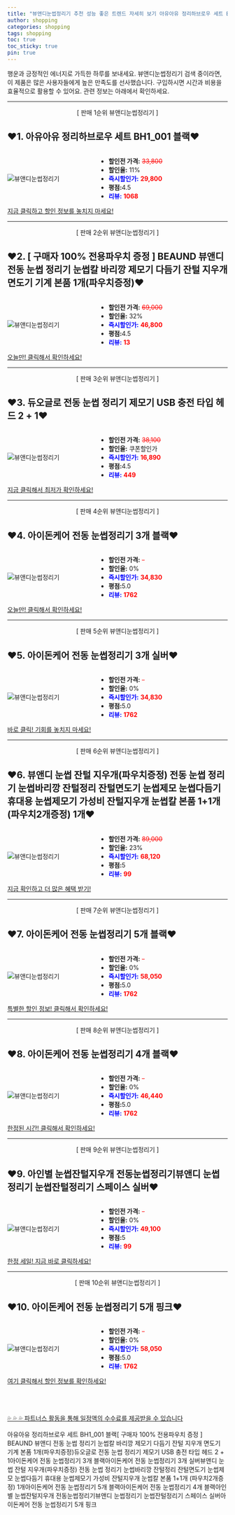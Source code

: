 ```yaml
---
title: "뷰앤디눈썹정리기 추천 성능 좋은 트렌드 자세히 보기 아유아유 정리하브로우 세트 BH1_001 블랙"
author: shopping
categories: shopping
tags: shopping
toc: true
toc_sticky: true
pin: true
---
```

행운과 긍정적인 에너지로 가득한 하루를 보내세요. 뷰앤디눈썹정리기 검색 중이라면, 이 제품은 많은 사용자들에게 높은 만족도를 선사했습니다. 구입하시면 시간과 비용을 효율적으로 활용할 수 있어요. 관련 정보는 아래에서 확인하세요.

---
<p class="toplist" style="margin: 0 auto; display: block; width: fit-content;">[ 판매 1순위 뷰앤디눈썹정리기 ]</p>

<h2><strong>❤️1. 아유아유 정리하브로우 세트 BH1_001 블랙❤️</strong></h2>

<div style="display: flex; align-items: center;">
    <div style="flex: 0.4;">
        <img src="https://thumbnail6.coupangcdn.com/thumbnails/remote/230x230ex/image/retail/images/3280075191623663-595a3dd9-ab7c-46b5-a9d0-1b78ca369c17.jpg" alt="뷰앤디눈썹정리기" style="max-width: 100%;">
    </div>
    <div style="flex: 0.6; margin-left: 10px;">
        <ul>
            <li><strong>할인전 가격:</strong> <del style="color: red;">33,800</del></li>
            <li><strong>할인율:</strong> 11%</li>
            <li><span style='color:blue'><strong>즉시할인가:</strong></span> <span style='color:red'><strong>29,800</strong></span></li>
            <li><strong>평점:</strong>4.5</li>
            <li><span style='color:blue'><strong>리뷰:</strong></span> <span style='color:red'><strong>1068</strong></span></li>
        </ul>
    </div>
</div>
<div class="center">
    <a href="https://William4Davisa.github.io?lptag=AF9450613&subid=githubio&pageKey=7354967621&traceid=V0-153&itemId=18935752498&vendorItemId=86062379583" class="myButton">
        지금 클릭하고 할인 정보를 놓치지 마세요!
    </a>
</div>


---
<p class="toplist" style="margin: 0 auto; display: block; width: fit-content;">[ 판매 2순위 뷰앤디눈썹정리기 ]</p>

<h2><strong>❤️2. [ 구매자 100% 전용파우치 증정 ] BEAUND 뷰앤디 전동 눈썹 정리기 눈썹칼 바리깡 제모기 다듬기 잔털 지우개 면도기 기계 본품 1개(파우치증정)❤️</strong></h2>

<div style="display: flex; align-items: center;">
    <div style="flex: 0.4;">
        <img src="https://thumbnail6.coupangcdn.com/thumbnails/remote/230x230ex/image/vendor_inventory/919e/1915f7dfbc5f1eb3e296b172af49eb9b869ba0c332a77f07a0373cc18c5a.jpg" alt="뷰앤디눈썹정리기" style="max-width: 100%;">
    </div>
    <div style="flex: 0.6; margin-left: 10px;">
        <ul>
            <li><strong>할인전 가격:</strong> <del style="color: red;">69,000</del></li>
            <li><strong>할인율:</strong> 32%</li>
            <li><span style='color:blue'><strong>즉시할인가:</strong></span> <span style='color:red'><strong>46,800</strong></span></li>
            <li><strong>평점:</strong>4.5</li>
            <li><span style='color:blue'><strong>리뷰:</strong></span> <span style='color:red'><strong>13</strong></span></li>
        </ul>
    </div>
</div>
<div class="center">
    <a href="https://William4Davisa.github.io?lptag=AF9450613&subid=githubio&pageKey=7590158390&traceid=V0-153&itemId=21078702079&vendorItemId=88855547373" class="myButton">
        오늘만! 클릭해서 확인하세요!
    </a>
</div>


---
<p class="toplist" style="margin: 0 auto; display: block; width: fit-content;">[ 판매 3순위 뷰앤디눈썹정리기 ]</p>

<h2><strong>❤️3. 듀오글로 전동 눈썹 정리기 제모기 USB 충전 타입 헤드 2 + 1❤️</strong></h2>

<div style="display: flex; align-items: center;">
    <div style="flex: 0.4;">
        <img src="https://thumbnail8.coupangcdn.com/thumbnails/remote/230x230ex/image/vendor_inventory/ec5c/0258a0ae876481a3e6065a3c3bc4568f27ec42852f8a00f0922c0926bd16.jpg" alt="뷰앤디눈썹정리기" style="max-width: 100%;">
    </div>
    <div style="flex: 0.6; margin-left: 10px;">
        <ul>
            <li><strong>할인전 가격:</strong> <del style="color: red;">38,100</del></li>
            <li><strong>할인율:</strong> 쿠폰할인가</li>
            <li><span style='color:blue'><strong>즉시할인가:</strong></span> <span style='color:red'><strong>16,890</strong></span></li>
            <li><strong>평점:</strong>4.5</li>
            <li><span style='color:blue'><strong>리뷰:</strong></span> <span style='color:red'><strong>449</strong></span></li>
        </ul>
    </div>
</div>
<div class="center">
    <a href="https://William4Davisa.github.io?lptag=AF9450613&subid=githubio&pageKey=7716524471&traceid=V0-153&itemId=20697681587&vendorItemId=87769019800" class="myButton">
        지금 클릭해서 최저가 확인하세요!
    </a>
</div>


---
<p class="toplist" style="margin: 0 auto; display: block; width: fit-content;">[ 판매 4순위 뷰앤디눈썹정리기 ]</p>

<h2><strong>❤️4. 아이돈케어 전동 눈썹정리기 3개 블랙❤️</strong></h2>

<div style="display: flex; align-items: center;">
    <div style="flex: 0.4;">
        <img src="https://thumbnail8.coupangcdn.com/thumbnails/remote/230x230ex/image/retail/images/975626012817833-55004bba-7ef8-4771-99fb-3d5e89144198.jpg" alt="뷰앤디눈썹정리기" style="max-width: 100%;">
    </div>
    <div style="flex: 0.6; margin-left: 10px;">
        <ul>
            <li><strong>할인전 가격:</strong> <del style="color: red;">-</del></li>
            <li><strong>할인율:</strong> 0%</li>
            <li><span style='color:blue'><strong>즉시할인가:</strong></span> <span style='color:red'><strong>34,830</strong></span></li>
            <li><strong>평점:</strong>5.0</li>
            <li><span style='color:blue'><strong>리뷰:</strong></span> <span style='color:red'><strong>1762</strong></span></li>
        </ul>
    </div>
</div>
<div class="center">
    <a href="https://William4Davisa.github.io?lptag=AF9450613&subid=githubio&pageKey=7432684926&traceid=V0-153&itemId=19665824425&vendorItemId=86771494521" class="myButton">
        오늘만! 클릭해서 확인하세요!
    </a>
</div>


---
<p class="toplist" style="margin: 0 auto; display: block; width: fit-content;">[ 판매 5순위 뷰앤디눈썹정리기 ]</p>

<h2><strong>❤️5. 아이돈케어 전동 눈썹정리기 3개 실버❤️</strong></h2>

<div style="display: flex; align-items: center;">
    <div style="flex: 0.4;">
        <img src="https://thumbnail8.coupangcdn.com/thumbnails/remote/230x230ex/image/retail/images/969466525103164-54af7db7-c9db-4cc8-a87e-c52018226230.jpg" alt="뷰앤디눈썹정리기" style="max-width: 100%;">
    </div>
    <div style="flex: 0.6; margin-left: 10px;">
        <ul>
            <li><strong>할인전 가격:</strong> <del style="color: red;">-</del></li>
            <li><strong>할인율:</strong> 0%</li>
            <li><span style='color:blue'><strong>즉시할인가:</strong></span> <span style='color:red'><strong>34,830</strong></span></li>
            <li><strong>평점:</strong>5.0</li>
            <li><span style='color:blue'><strong>리뷰:</strong></span> <span style='color:red'><strong>1762</strong></span></li>
        </ul>
    </div>
</div>
<div class="center">
    <a href="https://William4Davisa.github.io?lptag=AF9450613&subid=githubio&pageKey=7432684926&traceid=V0-153&itemId=19665601022&vendorItemId=86771275960" class="myButton">
        바로 클릭! 기회를 놓치지 마세요!
    </a>
</div>


---
<p class="toplist" style="margin: 0 auto; display: block; width: fit-content;">[ 판매 6순위 뷰앤디눈썹정리기 ]</p>

<h2><strong>❤️6. 뷰앤디 눈썹 잔털 지우개(파우치증정) 전동 눈썹 정리기 눈썹바리깡 잔털정리 잔털면도기 눈썹제모 눈썹다듬기 휴대용 눈썹제모기 가성비 잔털지우개 눈썹칼 본품 1+1개 (파우치2개증정) 1개❤️</strong></h2>

<div style="display: flex; align-items: center;">
    <div style="flex: 0.4;">
        <img src="https://thumbnail6.coupangcdn.com/thumbnails/remote/230x230ex/image/vendor_inventory/919e/1915f7dfbc5f1eb3e296b172af49eb9b869ba0c332a77f07a0373cc18c5a.jpg" alt="뷰앤디눈썹정리기" style="max-width: 100%;">
    </div>
    <div style="flex: 0.6; margin-left: 10px;">
        <ul>
            <li><strong>할인전 가격:</strong> <del style="color: red;">89,000</del></li>
            <li><strong>할인율:</strong> 23%</li>
            <li><span style='color:blue'><strong>즉시할인가:</strong></span> <span style='color:red'><strong>68,120</strong></span></li>
            <li><strong>평점:</strong>5</li>
            <li><span style='color:blue'><strong>리뷰:</strong></span> <span style='color:red'><strong>99</strong></span></li>
        </ul>
    </div>
</div>
<div class="center">
    <a href="https://William4Davisa.github.io?lptag=AF9450613&subid=githubio&pageKey=7929549201&traceid=V0-153&itemId=21807018705&vendorItemId=88855547383" class="myButton">
        지금 확인하고 더 많은 혜택 받기!
    </a>
</div>


---
<p class="toplist" style="margin: 0 auto; display: block; width: fit-content;">[ 판매 7순위 뷰앤디눈썹정리기 ]</p>

<h2><strong>❤️7. 아이돈케어 전동 눈썹정리기 5개 블랙❤️</strong></h2>

<div style="display: flex; align-items: center;">
    <div style="flex: 0.4;">
        <img src="https://thumbnail9.coupangcdn.com/thumbnails/remote/230x230ex/image/retail/images/975693932887996-e483509b-7b3a-46a5-a4bd-69dfbabfacc9.jpg" alt="뷰앤디눈썹정리기" style="max-width: 100%;">
    </div>
    <div style="flex: 0.6; margin-left: 10px;">
        <ul>
            <li><strong>할인전 가격:</strong> <del style="color: red;">-</del></li>
            <li><strong>할인율:</strong> 0%</li>
            <li><span style='color:blue'><strong>즉시할인가:</strong></span> <span style='color:red'><strong>58,050</strong></span></li>
            <li><strong>평점:</strong>5.0</li>
            <li><span style='color:blue'><strong>리뷰:</strong></span> <span style='color:red'><strong>1762</strong></span></li>
        </ul>
    </div>
</div>
<div class="center">
    <a href="https://William4Davisa.github.io?lptag=AF9450613&subid=githubio&pageKey=7432684926&traceid=V0-153&itemId=19665824455&vendorItemId=86771494545" class="myButton">
        특별한 할인 정보! 클릭해서 확인하세요!
    </a>
</div>


---
<p class="toplist" style="margin: 0 auto; display: block; width: fit-content;">[ 판매 8순위 뷰앤디눈썹정리기 ]</p>

<h2><strong>❤️8. 아이돈케어 전동 눈썹정리기 4개 블랙❤️</strong></h2>

<div style="display: flex; align-items: center;">
    <div style="flex: 0.4;">
        <img src="https://thumbnail10.coupangcdn.com/thumbnails/remote/230x230ex/image/retail/images/975026672688458-91c1ad5f-d08d-4057-9486-327d07c63679.jpg" alt="뷰앤디눈썹정리기" style="max-width: 100%;">
    </div>
    <div style="flex: 0.6; margin-left: 10px;">
        <ul>
            <li><strong>할인전 가격:</strong> <del style="color: red;">-</del></li>
            <li><strong>할인율:</strong> 0%</li>
            <li><span style='color:blue'><strong>즉시할인가:</strong></span> <span style='color:red'><strong>46,440</strong></span></li>
            <li><strong>평점:</strong>5.0</li>
            <li><span style='color:blue'><strong>리뷰:</strong></span> <span style='color:red'><strong>1762</strong></span></li>
        </ul>
    </div>
</div>
<div class="center">
    <a href="https://William4Davisa.github.io?lptag=AF9450613&subid=githubio&pageKey=7432684926&traceid=V0-153&itemId=19665824463&vendorItemId=86771494551" class="myButton">
        한정된 시간! 클릭해서 확인하세요!
    </a>
</div>


---
<p class="toplist" style="margin: 0 auto; display: block; width: fit-content;">[ 판매 9순위 뷰앤디눈썹정리기 ]</p>

<h2><strong>❤️9. 아인별 눈썹잔털지우개 전동눈썹정리기뷰앤디 눈썹정리기 눈썹잔털정리기 스페이스 실버❤️</strong></h2>

<div style="display: flex; align-items: center;">
    <div style="flex: 0.4;">
        <img src="https://thumbnail6.coupangcdn.com/thumbnails/remote/230x230ex/image/vendor_inventory/21c3/947914c496047650f2939f4b3ec3c216d22684ed085082613718d374f540.jpg" alt="뷰앤디눈썹정리기" style="max-width: 100%;">
    </div>
    <div style="flex: 0.6; margin-left: 10px;">
        <ul>
            <li><strong>할인전 가격:</strong> <del style="color: red;">-</del></li>
            <li><strong>할인율:</strong> 0%</li>
            <li><span style='color:blue'><strong>즉시할인가:</strong></span> <span style='color:red'><strong>49,100</strong></span></li>
            <li><strong>평점:</strong>5</li>
            <li><span style='color:blue'><strong>리뷰:</strong></span> <span style='color:red'><strong>99</strong></span></li>
        </ul>
    </div>
</div>
<div class="center">
    <a href="https://William4Davisa.github.io?lptag=AF9450613&subid=githubio&pageKey=8129595672&traceid=V0-153&itemId=23084868064&vendorItemId=90118342920" class="myButton">
        한정 세일! 지금 바로 클릭하세요!
    </a>
</div>


---
<p class="toplist" style="margin: 0 auto; display: block; width: fit-content;">[ 판매 10순위 뷰앤디눈썹정리기 ]</p>

<h2><strong>❤️10. 아이돈케어 전동 눈썹정리기 5개 핑크❤️</strong></h2>

<div style="display: flex; align-items: center;">
    <div style="flex: 0.4;">
        <img src="https://thumbnail10.coupangcdn.com/thumbnails/remote/230x230ex/image/retail/images/975145749187386-3f831cb9-a664-4439-ae41-70a0c7c3a990.jpg" alt="뷰앤디눈썹정리기" style="max-width: 100%;">
    </div>
    <div style="flex: 0.6; margin-left: 10px;">
        <ul>
            <li><strong>할인전 가격:</strong> <del style="color: red;">-</del></li>
            <li><strong>할인율:</strong> 0%</li>
            <li><span style='color:blue'><strong>즉시할인가:</strong></span> <span style='color:red'><strong>58,050</strong></span></li>
            <li><strong>평점:</strong>5.0</li>
            <li><span style='color:blue'><strong>리뷰:</strong></span> <span style='color:red'><strong>1762</strong></span></li>
        </ul>
    </div>
</div>
<div class="center">
    <a href="https://William4Davisa.github.io?lptag=AF9450613&subid=githubio&pageKey=7432684926&traceid=V0-153&itemId=19665824429&vendorItemId=86771494504" class="myButton">
        여기 클릭해서 할인 정보를 확인하세요!
    </a>
</div>

<br><br><br>[💦 💦 💦 파트너스 활동을 통해 일정액의 수수료를 제공받을 수 있습니다](https://link.coupang.com/a/bcpT2c)<br><br>아유아유 정리하브로우 세트 BH1_001 블랙[ 구매자 100% 전용파우치 증정 ] BEAUND 뷰앤디 전동 눈썹 정리기 눈썹칼 바리깡 제모기 다듬기 잔털 지우개 면도기 기계 본품 1개(파우치증정)듀오글로 전동 눈썹 정리기 제모기 USB 충전 타입 헤드 2 + 1아이돈케어 전동 눈썹정리기 3개 블랙아이돈케어 전동 눈썹정리기 3개 실버뷰앤디 눈썹 잔털 지우개(파우치증정) 전동 눈썹 정리기 눈썹바리깡 잔털정리 잔털면도기 눈썹제모 눈썹다듬기 휴대용 눈썹제모기 가성비 잔털지우개 눈썹칼 본품 1+1개 (파우치2개증정) 1개아이돈케어 전동 눈썹정리기 5개 블랙아이돈케어 전동 눈썹정리기 4개 블랙아인별 눈썹잔털지우개 전동눈썹정리기뷰앤디 눈썹정리기 눈썹잔털정리기 스페이스 실버아이돈케어 전동 눈썹정리기 5개 핑크
